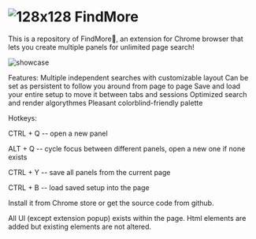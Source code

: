 # ![128x128](https://user-images.githubusercontent.com/27297124/227235689-eb566c47-f16e-47f7-a12c-94cc886eaf17.png) FindMore 

This is a repository of FindMore🔎, an extension for Chrome browser that lets you create multiple panels for unlimited page search!

![showcase](https://user-images.githubusercontent.com/27297124/227232663-9fa30105-8746-47d9-a3ce-dd070838aa8f.png)

Features:
Multiple independent searches with customizable layout
Can be set as persistent to follow you around from page to page
Save and load your entire setup to move it between tabs and sessions
Optimized search and render algorythmes
Pleasant colorblind-friendly palette

Hotkeys: 

CTRL + Q -- open a new panel

ALT + Q -- cycle focus between different panels, open a new one if none exists

CTRL + Y -- save all panels from the current page

CTRL + B -- load saved setup into the page

Install it from Chrome store or get the source code from github.

All UI (except extension popup) exists within the page. Html elements are added but existing elements are not altered.
